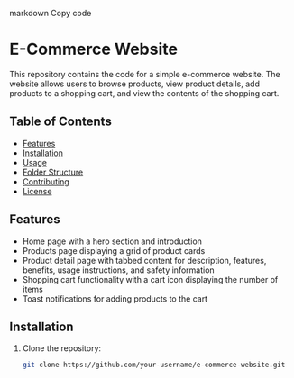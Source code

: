 markdown
Copy code
# E-Commerce Website

This repository contains the code for a simple e-commerce website. The website allows users to browse products, view product details, add products to a shopping cart, and view the contents of the shopping cart.

## Table of Contents

- [Features](#features)
- [Installation](#installation)
- [Usage](#usage)
- [Folder Structure](#folder-structure)
- [Contributing](#contributing)
- [License](#license)

## Features

- Home page with a hero section and introduction
- Products page displaying a grid of product cards
- Product detail page with tabbed content for description, features, benefits, usage instructions, and safety information
- Shopping cart functionality with a cart icon displaying the number of items
- Toast notifications for adding products to the cart

## Installation

1. Clone the repository:

   ```bash
   git clone https://github.com/your-username/e-commerce-website.git
   ```